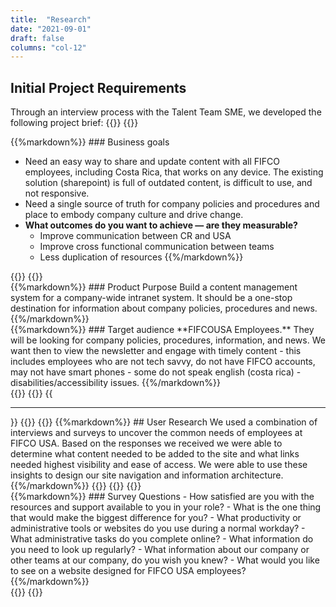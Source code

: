 ```yaml
---
title:  "Research"
date: "2021-09-01"
draft: false
columns: "col-12"
---
```

## Initial Project Requirements
Through an interview process with the Talent Team SME, we developed the following project brief:
{{<row>}}
{{<column class="col-12  col-md-8 col-lg-6">}}
<div class="p-4 bg-info text-white mb-4">
{{%markdown%}}
### Business goals

- Need an easy way to share and update content with all FIFCO employees, including Costa Rica, that works on any device. The existing solution (sharepoint) is full of outdated content, is difficult to use, and not responsive.
- Need a single source of truth for company policies and procedures and place to embody company culture and drive change.
- **What outcomes do you want to achieve — are they measurable?**
    - Improve communication between CR and USA
    - Improve cross functional communication between teams
    - Less duplication of resources
{{%/markdown%}}
</div>
{{</column>}}
{{<column class="col-12  col-md-4 col-lg-6">}}
<div class="p-4 bg-blue text-white mb-4">
{{%markdown%}}
### Product Purpose
Build a content management system for a company-wide intranet system. It should be a one-stop destination for information about company policies, procedures and news.
{{%/markdown%}}
</div>
<div class="p-4 bg-indigo text-white mb-4">
{{%markdown%}}
### Target audience
**FIFCOUSA Employees.** They will be looking for company policies, procedures, information, and news. We want then to view the newsletter and engage with timely content
- this includes employees who are not tech savvy, do not have FIFCO accounts, may not have smart phones
- some do not speak english (costa rica)
- disabilities/accessibility issues.
{{%/markdown%}}
</div>
{{</column>}}
{{</row>}}
{{<hr>}}
{{<row>}}
{{<column class="col-12  col-md-8 col-lg-6">}}
{{%markdown%}}
## User Research
We used a combination of interviews and surveys to uncover the common needs of employees at FIFCO USA. Based on the responses we received we were able to determine what content needed to be added to the site and what links needed highest visibility and ease of access. We were able to use these insights to design our site navigation and information architecture.
{{%/markdown%}}
{{<workImage src="/work/fifco-intranet/00-research/site-map.webp" alt="Information Architecture Site Map" caption="Information Architecture Site Map">}}
{{</column>}}
{{<column class="col-12  col-md-4 col-lg-6">}}
<div class="p-4 bg-purple text-white mb-4">
{{%markdown%}}
### Survey Questions
- How satisfied are you with the resources and support available to you in your role?
- What is the one thing that would make the biggest difference for you?
- What productivity or administrative tools or websites do you use during a normal workday?
- What administrative tasks do you complete online?
- What information do you need to look up regularly?
- What information about our company or other teams at our company, do you wish you knew?
- What would you like to see on a website designed for FIFCO USA employees?
{{%/markdown%}}
</div>
{{</column>}}
{{</row>}}